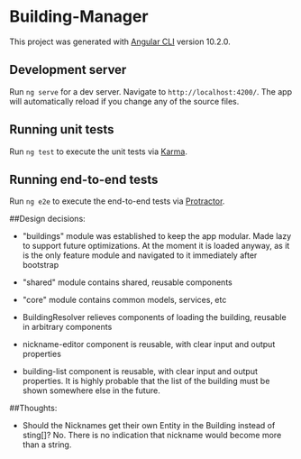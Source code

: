 # Building-Manager

This project was generated with [Angular CLI](https://github.com/angular/angular-cli) version 10.2.0.

## Development server

Run `ng serve` for a dev server. Navigate to `http://localhost:4200/`. The app will automatically reload if you change any of the source files.

## Running unit tests

Run `ng test` to execute the unit tests via [Karma](https://karma-runner.github.io).

## Running end-to-end tests

Run `ng e2e` to execute the end-to-end tests via [Protractor](http://www.protractortest.org/).

##Design decisions:

- "buildings" module was established to keep the app modular. Made lazy to support 
  future optimizations. At the moment it is loaded anyway, as it is the only feature 
  module and navigated to it immediately after bootstrap  

- "shared" module contains shared, reusable components

- "core" module contains common models, services, etc

- BuildingResolver relieves components of loading the building, reusable in 
  arbitrary components

- nickname-editor component is reusable, with clear input and output properties

- building-list component is reusable, with clear input and output properties. 
  It is highly probable that the list of the building must be shown somewhere 
  else in the future.

##Thoughts:
 - Should the Nicknames get their own Entity in the Building instead of sting[]?
   No. There is no indication that nickname would become more than a string.  

